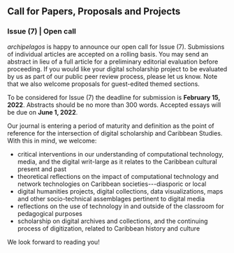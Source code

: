 ## Call for Papers, Proposals and Projects

### Issue (7) | Open call

*archipelagos* is happy to announce our open call for Issue (7). Submissions of individual articles are accepted on a rolling basis. You may send an abstract in lieu of a full article for a preliminary editorial evaluation before proceeding. If you would like your digital scholarship project to be evaluated by us as part of our public peer review process, please let us know. Note that we also welcome proposals for guest-edited themed sections.

To be considered for Issue (7) the deadline for submission is **February 15, 2022**. Abstracts should be no more than 300 words. Accepted essays will be due on **June 1, 2022**.

Our journal is entering a period of maturity and definition as the point of reference for the intersection of digital scholarship and Caribbean Studies. With this in mind, we welcome:

- critical interventions in our understanding of computational technology, media, and the digital writ-large as it relates to the Caribbean cultural present and past
- theoretical reflections on the impact of computational technology and network technologies on Caribbean societies---diasporic or local
- digital humanities projects, digital collections, data visualizations, maps and other socio-technical assemblages pertinent to digital media
- reflections on the use of technology in and outside of the classroom for pedagogical purposes
- scholarship on digital archives and collections, and the continuing process of digitization, related to Caribbean history and culture

We look forward to reading you!